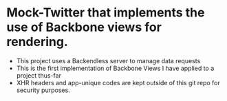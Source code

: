 # Mock-Twitter that implements the use of Backbone views for rendering.

- This project uses a Backendless server to manage data requests
- This is the first implementation of Backbone Views I have applied to a project thus-far
- XHR headers and app-unique codes are kept outside of this git repo for security purposes.
